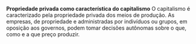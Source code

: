 **Propriedade privada como característica do capitalismo**
    O capitalismo é caracterizado pela propriedade privada dos meios de produção. As empresas, de propriedade e administradas por indivíduos ou grupos, em oposição aos governos, podem tomar decisões autônomas sobre o que, como e a que preço produzir.

